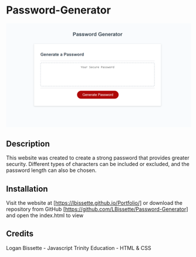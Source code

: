 # Password-Generator
![Screenshot](assets\photos\screenshot.png "Screenshot")
## Description
This website was created to create a strong password that provides greater security. Different types of characters can be included or excluded, and the password length can also be chosen. 

## Installation

Visit the website at [https://lbissette.github.io/Portfolio/] or download the repository from GitHub [https://github.com/LBissette/Password-Generator] and open the index.html to view

## Credits

Logan Bissette - Javascript
Trinity Education - HTML & CSS